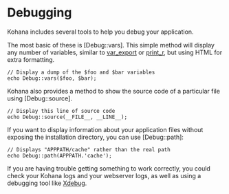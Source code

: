 # Debugging

Kohana includes several tools to help you debug your application.

The most basic of these is [Debug::vars]. This simple method will display any number of variables, similar to [var_export](http://php.net/var_export) or [print_r](http://php.net/print_r), but using HTML for extra formatting.

    // Display a dump of the $foo and $bar variables
    echo Debug::vars($foo, $bar);

Kohana also provides a method to show the source code of a particular file using [Debug::source].

    // Display this line of source code
    echo Debug::source(__FILE__, __LINE__);

If you want to display information about your application files without exposing the installation directory, you can use [Debug::path]:

    // Displays "APPPATH/cache" rather than the real path
    echo Debug::path(APPPATH.'cache');

If you are having trouble getting something to work correctly, you could check your Kohana logs and your webserver logs, as well as using a debugging tool like [Xdebug](http://www.xdebug.org/).
